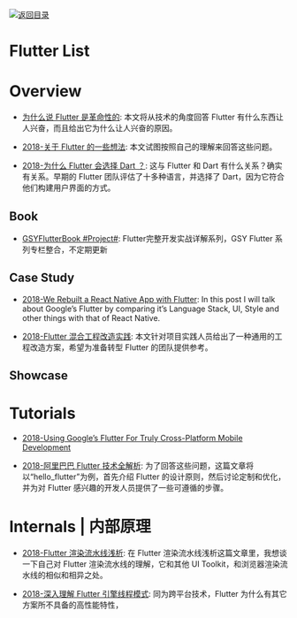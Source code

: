 [![返回目录](https://user-images.githubusercontent.com/5803001/38079637-ff0abcf0-3371-11e8-9b76-ad651620afc7.jpg)](https://github.com/wx-chevalier/Awesome-Lists)

# Flutter List

# Overview

- [为什么说 Flutter 是革命性的](https://mp.weixin.qq.com/s/n-S4NpMc88OFmLC5blvTWw): 本文将从技术的角度回答 Flutter 有什么东西让人兴奋，而且给出它为什么让人兴奋的原因。

- [2018-关于 Flutter 的一些想法](https://zhuanlan.zhihu.com/p/37894353): 本文试图按照自己的理解来回答这些问题。

- [2018-为什么 Flutter 会选择 Dart ？](https://infoq.cn/article/why-flutter-uses-dart): 这与 Flutter 和 Dart 有什么关系？确实有关系。早期的 Flutter 团队评估了十多种语言，并选择了 Dart，因为它符合他们构建用户界面的方式。

## Book

- [GSYFlutterBook #Project#](https://github.com/CarGuo/GSYFlutterBook): Flutter完整开发实战详解系列，GSY Flutter 系列专栏整合，不定期更新

## Case Study

- [2018-We Rebuilt a React Native App with Flutter](https://blog.geekyants.com/we-rebuilt-a-react-native-app-with-flutter-4160f0499a82): In this post I will talk about Google’s Flutter by comparing it’s Language Stack, UI, Style and other things with that of React Native.

- [2018-Flutter 混合工程改造实践](https://m.aliyun.com/yunqi/articles/607939?spm=5176.11156381.0.0.5e9f6bb7RSbpdX): 本文针对项目实践人员给出了一种通用的工程改造方案，希望为准备转型 Flutter 的团队提供参考。

## Showcase

# Tutorials

- [2018-Using Google’s Flutter For Truly Cross-Platform Mobile Development](https://www.smashingmagazine.com/2018/06/google-flutter-mobile-development/)

- [2018-阿里巴巴 Flutter 技术全解析](https://mp.weixin.qq.com/s/bUJojkMXcy8oaPyga8Dg2Q): 为了回答这些问题，这篇文章将以“hello_flutter”为例，首先介绍 Flutter 的设计原则，然后讨论定制和优化，并为对 Flutter 感兴趣的开发人员提供了一些可遵循的步骤。

# Internals | 内部原理

- [2018-Flutter 渲染流水线浅析](https://zhuanlan.zhihu.com/p/38431912): 在 Flutter 渲染流水线浅析这篇文章里，我想谈一下自己对 Flutter 渲染流水线的理解，它和其他 UI Toolkit，和浏览器渲染流水线的相似和相异之处。

- [2018-深入理解 Flutter 引擎线程模式](https://zhuanlan.zhihu.com/p/38026271): 同为跨平台技术，Flutter 为什么有其它方案所不具备的高性能特性，
